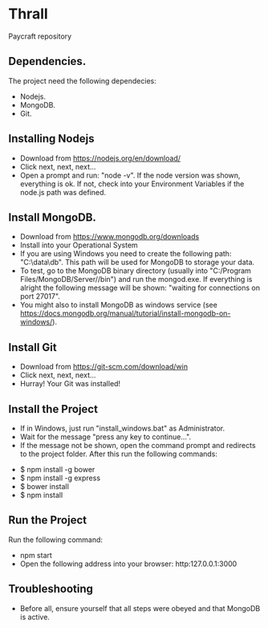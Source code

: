 # Thrall
Paycraft repository

## Dependencies.

The project need the following dependecies:
* Nodejs.
* MongoDB.
* Git.

## Installing Nodejs
* Download from https://nodejs.org/en/download/
* Click next, next, next...
* Open a prompt and run: "node -v". If the node version was shown, everything is ok. If not, check into your Environment Variables if the node.js path was defined.

## Install MongoDB.
* Download from https://www.mongodb.org/downloads
* Install into your Operational System
* If you are using Windows you need to create the following path: "C:\data\db". This path will be used for MongoDB to storage your data.
* To test, go to the MongoDB binary directory (usually into "C:/Program Files/MongoDB/Server/<version>/bin") and run the mongod.exe. If everything is alright the following message will be shown: "waiting for connections on port 27017".
* You might also to install MongoDB as windows service (see https://docs.mongodb.org/manual/tutorial/install-mongodb-on-windows/).

## Install Git
* Download from https://git-scm.com/download/win
* Click next, next, next...
* Hurray! Your Git was installed!

## Install the Project
* If in Windows, just run "install_windows.bat" as Administrator.
* Wait for the message "press any key to continue...".
* If the message not be shown, open the command prompt and redirects to the project folder. After this run the following commands:
- $ npm install -g bower
- $ npm install -g express
- $ bower install
- $ npm install

## Run the Project
Run the following command:
- npm start
- Open the following address into your browser: http:127.0.0.1:3000

## Troubleshooting
* Before all, ensure yourself that all steps were obeyed and that MongoDB is active.
